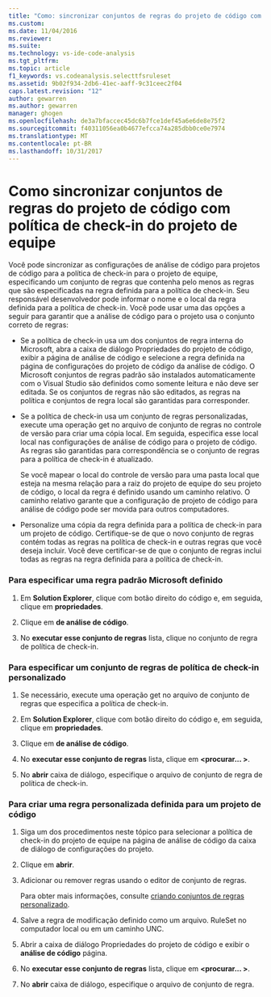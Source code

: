 ```yaml
---
title: "Como: sincronizar conjuntos de regras do projeto de código com política de Check-in do projeto de equipe | Microsoft Docs"
ms.custom: 
ms.date: 11/04/2016
ms.reviewer: 
ms.suite: 
ms.technology: vs-ide-code-analysis
ms.tgt_pltfrm: 
ms.topic: article
f1_keywords: vs.codeanalysis.selecttfsruleset
ms.assetid: 9b02f934-2db6-41ec-aaff-9c31ceec2f04
caps.latest.revision: "12"
author: gewarren
ms.author: gewarren
manager: ghogen
ms.openlocfilehash: de3a7bfaccec45dc6b7fce1def45a6e6de8e75f2
ms.sourcegitcommit: f40311056ea0b4677efcca74a285dbb0ce0e7974
ms.translationtype: MT
ms.contentlocale: pt-BR
ms.lasthandoff: 10/31/2017
---
```

# <a name="how-to-synchronize-code-project-rule-sets-with-team-project-check-in-policy"></a>Como sincronizar conjuntos de regras do projeto de código com política de check-in do projeto de equipe
Você pode sincronizar as configurações de análise de código para projetos de código para a política de check-in para o projeto de equipe, especificando um conjunto de regras que contenha pelo menos as regras que são especificadas na regra definida para a política de check-in. Seu responsável desenvolvedor pode informar o nome e o local da regra definida para a política de check-in. Você pode usar uma das opções a seguir para garantir que a análise de código para o projeto usa o conjunto correto de regras:  
  
-   Se a política de check-in usa um dos conjuntos de regra interna do Microsoft, abra a caixa de diálogo Propriedades do projeto de código, exibir a página de análise de código e selecione a regra definida na página de configurações do projeto de código da análise de código. O Microsoft conjuntos de regras padrão são instalados automaticamente com o Visual Studio são definidos como somente leitura e não deve ser editada. Se os conjuntos de regras não são editados, as regras na política e conjuntos de regra local são garantidas para corresponder.  
  
-   Se a política de check-in usa um conjunto de regras personalizadas, execute uma operação get no arquivo de conjunto de regras no controle de versão para criar uma cópia local. Em seguida, especifica esse local local nas configurações de análise de código para o projeto de código. As regras são garantidas para correspondência se o conjunto de regras para a política de check-in é atualizado.  
  
     Se você mapear o local do controle de versão para uma pasta local que esteja na mesma relação para a raiz do projeto de equipe do seu projeto de código, o local da regra é definido usando um caminho relativo. O caminho relativo garante que a configuração de projeto de código para análise de código pode ser movida para outros computadores.  
  
-   Personalize uma cópia da regra definida para a política de check-in para um projeto de código. Certifique-se de que o novo conjunto de regras contém todas as regras na política de check-in e outras regras que você deseja incluir. Você deve certificar-se de que o conjunto de regras inclui todas as regras na regra definida para a política de check-in.  
  
### <a name="to-specify-a-microsoft-standard-rule-set"></a>Para especificar uma regra padrão Microsoft definido  
  
1.  Em **Solution Explorer**, clique com botão direito do código e, em seguida, clique em **propriedades**.  
  
2.  Clique em **de análise de código**.  
  
3.  No **executar esse conjunto de regras** lista, clique no conjunto de regra de política de check-in.  
  
### <a name="to-specify-a-custom-check-in-policy-rule-set"></a>Para especificar um conjunto de regras de política de check-in personalizado  
  
1.  Se necessário, execute uma operação get no arquivo de conjunto de regras que especifica a política de check-in.  
  
2.  Em **Solution Explorer**, clique com botão direito do código e, em seguida, clique em **propriedades**.  
  
3.  Clique em **de análise de código**.  
  
4.  No **executar esse conjunto de regras** lista, clique em  **\<procurar... >**.  
  
5.  No **abrir** caixa de diálogo, especifique o arquivo de conjunto de regra de política de check-in.  
  
### <a name="to-create-a-custom-rule-set-for-a-code-project"></a>Para criar uma regra personalizada definida para um projeto de código  
  
1.  Siga um dos procedimentos neste tópico para selecionar a política de check-in do projeto de equipe na página de análise de código da caixa de diálogo de configurações do projeto.  
  
2.  Clique em **abrir**.  
  
3.  Adicionar ou remover regras usando o editor de conjunto de regras.  
  
     Para obter mais informações, consulte [criando conjuntos de regras personalizado](../code-quality/creating-custom-code-analysis-rule-sets.md).  
  
4.  Salve a regra de modificação definido como um arquivo. RuleSet no computador local ou em um caminho UNC.  
  
5.  Abrir a caixa de diálogo Propriedades do projeto de código e exibir o **análise de código** página.  
  
6.  No **executar esse conjunto de regras** lista, clique em  **\<procurar... >**.  
  
7.  No **abrir** caixa de diálogo, especifique o arquivo de conjunto de regra.